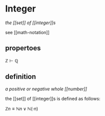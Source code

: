 # Integer

_the [[set]] of [[integer]]s_

see [[math-notation]]

## propertoes

$\mathbb Z \vdash \mathbb Q$

## definition

_a positive or negative whole [[number]]_

the [[set]] of [[integer]]s is defined as follows:

$\mathbb Z n \equiv \mathbb N n \lor \mathbb N (\cdot n)$
